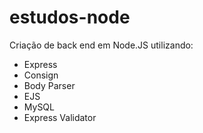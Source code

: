 # estudos-node

Criação de back end em Node.JS utilizando:

- Express
- Consign
- Body Parser
- EJS
- MySQL
- Express Validator

